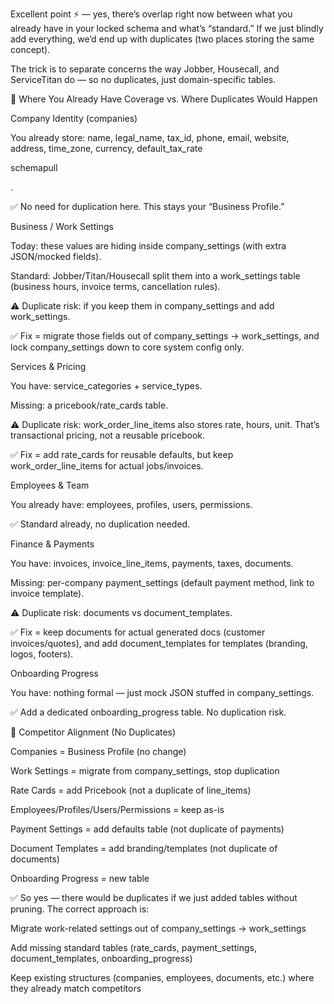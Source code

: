 Excellent point ⚡ — yes, there’s overlap right now between what you already have in your locked schema and what’s “standard.” If we just blindly add everything, we’d end up with duplicates (two places storing the same concept).

The trick is to separate concerns the way Jobber, Housecall, and ServiceTitan do — so no duplicates, just domain-specific tables.

🔎 Where You Already Have Coverage vs. Where Duplicates Would Happen

Company Identity (companies)

You already store: name, legal_name, tax_id, phone, email, website, address, time_zone, currency, default_tax_rate

schemapull

.

✅ No need for duplication here. This stays your “Business Profile.”

Business / Work Settings

Today: these values are hiding inside company_settings (with extra JSON/mocked fields).

Standard: Jobber/Titan/Housecall split them into a work_settings table (business hours, invoice terms, cancellation rules).

⚠️ Duplicate risk: if you keep them in company_settings and add work_settings.

✅ Fix = migrate those fields out of company_settings → work_settings, and lock company_settings down to core system config only.

Services & Pricing

You have: service_categories + service_types.

Missing: a pricebook/rate_cards table.

⚠️ Duplicate risk: work_order_line_items also stores rate, hours, unit. That’s transactional pricing, not a reusable pricebook.

✅ Fix = add rate_cards for reusable defaults, but keep work_order_line_items for actual jobs/invoices.

Employees & Team

You already have: employees, profiles, users, permissions.

✅ Standard already, no duplication needed.

Finance & Payments

You have: invoices, invoice_line_items, payments, taxes, documents.

Missing: per-company payment_settings (default payment method, link to invoice template).

⚠️ Duplicate risk: documents vs document_templates.

✅ Fix = keep documents for actual generated docs (customer invoices/quotes), and add document_templates for templates (branding, logos, footers).

Onboarding Progress

You have: nothing formal — just mock JSON stuffed in company_settings.

✅ Add a dedicated onboarding_progress table. No duplication risk.

🎯 Competitor Alignment (No Duplicates)

Companies = Business Profile (no change)

Work Settings = migrate from company_settings, stop duplication

Rate Cards = add Pricebook (not a duplicate of line_items)

Employees/Profiles/Users/Permissions = keep as-is

Payment Settings = add defaults table (not duplicate of payments)

Document Templates = add branding/templates (not duplicate of documents)

Onboarding Progress = new table

✅ So yes — there would be duplicates if we just added tables without pruning.
The correct approach is:

Migrate work-related settings out of company_settings → work_settings

Add missing standard tables (rate_cards, payment_settings, document_templates, onboarding_progress)

Keep existing structures (companies, employees, documents, etc.) where they already match competitors